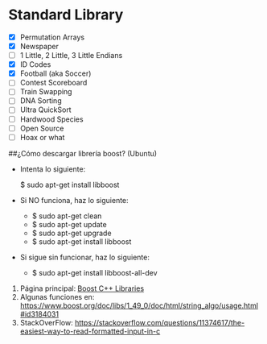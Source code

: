 # Standard Library

- [x] Permutation Arrays
- [x] Newspaper
- [ ] 1 Little, 2 Little, 3 Little Endians
- [x] ID Codes
- [x] Football (aka Soccer)
- [ ] Contest Scoreboard
- [ ] Train Swapping
- [ ] DNA Sorting
- [ ] Ultra QuickSort
- [ ] Hardwood Species
- [ ] Open Source
- [ ] Hoax or what

##¿Cómo descargar librería boost? (Ubuntu)
- Intenta lo siguiente:

    $ sudo apt-get install libboost

- Si NO funciona, haz lo siguiente:

    * $ sudo apt-get clean
    * $ sudo apt-get update
    * $ sudo apt-get upgrade
    * $ sudo apt-get install libboost

- Si sigue sin funcionar, haz lo siguiente:

    * $ sudo apt-get install libboost-all-dev

1. Página principal: [Boost C++ Libraries](https://www.boost.org/)
2. Algunas funciones en: https://www.boost.org/doc/libs/1_49_0/doc/html/string_algo/usage.html#id3184031
3. StackOverFlow: https://stackoverflow.com/questions/11374617/the-easiest-way-to-read-formatted-input-in-c
